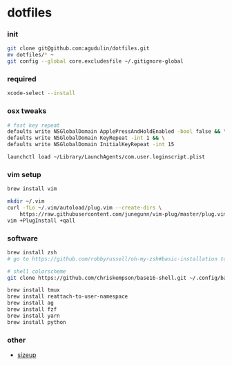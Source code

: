 # dotfiles

### init
```sh
git clone git@github.com:agudulin/dotfiles.git
mv dotfiles/* ~
git config --global core.excludesfile ~/.gitignore-global
```

### required
```sh
xcode-select --install
```

### osx tweaks
```sh
# fast key repeat
defaults write NSGlobalDomain ApplePressAndHoldEnabled -bool false && \
defaults write NSGlobalDomain KeyRepeat -int 1 && \
defaults write NSGlobalDomain InitialKeyRepeat -int 15

launchctl load ~/Library/LaunchAgents/com.user.loginscript.plist
```

### vim setup
```sh
brew install vim

mkdir ~/.vim
curl -fLo ~/.vim/autoload/plug.vim --create-dirs \
    https://raw.githubusercontent.com/junegunn/vim-plug/master/plug.vim
vim +PlugInstall +qall
```

### software
```sh
brew install zsh
# go to https://github.com/robbyrussell/oh-my-zsh#basic-installation to install oh-my-zsh

# shell colorscheme
git clone https://github.com/chriskempson/base16-shell.git ~/.config/base16-shell

brew install tmux
brew install reattach-to-user-namespace
brew install ag
brew install fzf
brew install yarn
brew install python
```

### other

- [sizeup](http://www.irradiatedsoftware.com/sizeup/)
